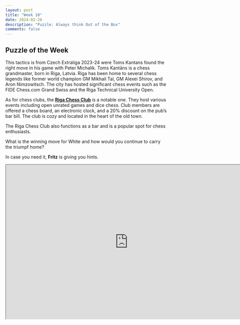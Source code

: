 ```yaml
---
layout: post
title: "Week 10"
date: 2024-02-26
description: "Puzzle: Always think Out of the Box"
comments: false
---
```


## Puzzle of the Week

This tactics is from Czech Extraliga 2023-24 were Toms Kantans found the right move in his game with Peter Michalik. Toms Kantāns is a chess grandmaster, born in Riga, Latvia. Riga has been home to several chess legends like former world champion GM Mikhail Tal, GM Alexei Shirov, and Aron Nimzowitsch. The city has hosted significant chess events such as the FIDE Chess.com Grand Swiss and the Riga Technical University Open.

As for chess clubs, the [**Riga Chess Club**](https://rigachessclub.com/about-us/board) is a notable one. They host various events including open unrated games and dice chess. Club members are offered a chess board, an electronic clock, and a 20% discount on the pub’s bar bill. The club is cozy and located in the heart of the old town.

The Riga Chess Club also functions as a bar and is a popular spot for chess enthusiasts. 

What is the winning move for White and how would you continue to carry the triumpf home?

In case you need it, **Fritz** is giving you hints.

<iframe src="https://fritz.chessbase.com?fen=2r3k1/3q1nbp/p4R1p/1b1N4/1p2Q2P/1P6/PBP3P1/1K6 w - - 0 2" style="width:760px;height:480px"></iframe>

<script data-name="BMC-Widget" data-cfasync="false" src="https://cdnjs.buymeacoffee.com/1.0.0/widget.prod.min.js" data-id="chesslife" data-description="Support me on Buy me a coffee!" data-message="Thank you for reading! Like it? You can support the page and buy me a coffee!" data-color="#5F7FFF" data-position="Right" data-x_margin="18" data-y_margin="18"></script>

